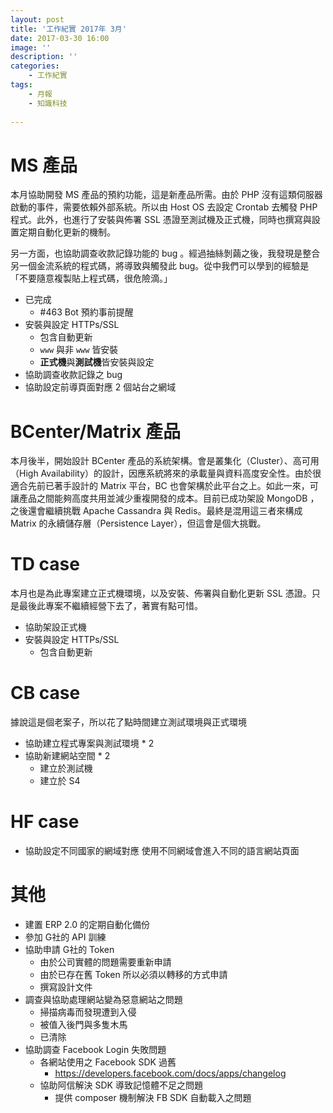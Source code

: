 ```yaml
---
layout: post
title: '工作紀實 2017年 3月'
date: 2017-03-30 16:00
image: ''
description: ''
categories:
    - 工作紀實
tags:
    - 月報
    - 知識科技
 
---
```

# MS 產品

本月協助開發 MS 產品的預約功能，這是新產品所需。由於 PHP 沒有這類伺服器啟動的事件，需要依賴外部系統。所以由 Host OS 去設定 Crontab 去觸發 PHP 程式。此外，也進行了安裝與佈署 SSL 憑證至測試機及正式機，同時也撰寫與設置定期自動化更新的機制。

另一方面，也協助調查收款記錄功能的 bug 。經過抽絲剝繭之後，我發現是整合另一個金流系統的程式碼，將導致與觸發此 bug。從中我們可以學到的經驗是「不要隨意複製貼上程式碼，很危險滴。」

* 已完成
    + #463 Bot 預約事前提醒
* 安裝與設定 HTTPs/SSL
    + 包含自動更新
    + `www` 與非 `www` 皆安裝
    + **正式機**與**測試機**皆安裝與設定
* 協助調查收款記錄之 bug
* 協助設定前導頁面對應 2 個站台之網域

# BCenter/Matrix 產品

本月後半，開始設計 BCenter 產品的系統架構。會是叢集化（Cluster）、高可用（High Availability）的設計，因應系統將來的承載量與資料高度安全性。由於很適合先前已著手設計的 Matrix 平台，BC 也會架構於此平台之上。如此一來，可讓產品之間能夠高度共用並減少重複開發的成本。目前已成功架設 MongoDB ，之後還會繼續挑戰 Apache Cassandra 與 Redis。最終是混用這三者來構成 Matrix 的永續儲存層（Persistence Layer），但這會是個大挑戰。

# TD case

本月也是為此專案建立正式機環境，以及安裝、佈署與自動化更新 SSL 憑證。只是最後此專案不繼續經營下去了，著實有點可惜。

* 協助架設正式機
* 安裝與設定 HTTPs/SSL
    + 包含自動更新

# CB case

據說這是個老案子，所以花了點時間建立測試環境與正式環境

* 協助建立程式專案與測試環境 * 2
* 協助新建網站空間 * 2
    + 建立於測試機
    + 建立於 S4

# HF case

* 協助設定不同國家的網域對應
使用不同網域會進入不同的語言網站頁面

# 其他

* 建置 ERP 2.0 的定期自動化備份
* 參加 G社的 API 訓練
* 協助申請 G社的 Token
    + 由於公司實體的問題需要重新申請
    + 由於已存在舊 Token 所以必須以轉移的方式申請
    + 撰寫設計文件
* 調查與協助處理網站變為惡意網站之問題
    + 掃描病毒而發現遭到入侵 
    + 被值入後門與多隻木馬
    + 已清除
* 協助調查 Facebook Login 失敗問題
    + 各網站使用之 Facebook SDK 過舊
        - https://developers.facebook.com/docs/apps/changelog
    + 協助阿信解決 SDK 導致記憶體不足之問題
        - 提供 composer 機制解決 FB SDK 自動載入之問題



